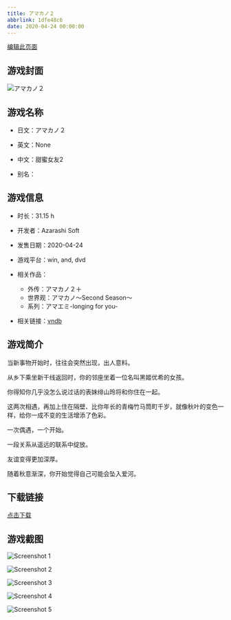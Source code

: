 ```yaml
---
title: アマカノ２
abbrlink: 1dfe48c6
date: 2020-04-24 00:00:00
---
```

[编辑此页面](https://github.com/ACG-3/ADV3-source/blob/main/source/_posts/games/%E3%82%A2%E3%83%9E%E3%82%AB%E3%83%8E%EF%BC%92.md)

## 游戏封面

![アマカノ２](https%3A//pan.timero.xyz/onedrive/img_lib_001/%E3%82%A2%E3%83%9E%E3%82%AB%E3%83%8E%EF%BC%92_cover.avif)


## 游戏名称

- 日文：アマカノ２
- 英文：None
- 中文：甜蜜女友2

- 别名：


## 游戏信息

- 时长：31.15 h
- 开发者：Azarashi Soft
- 发售日期：2020-04-24
- 游戏平台：win, and, dvd
- 相关作品：
   - 外传：アマカノ２＋
   - 世界观：アマカノ～Second Season～
   - 系列：アマエミ-longing for you-

- 相关链接：[vndb](https://vndb.org/v26307)


## 游戏简介

当新事物开始时，往往会突然出现，出人意料。

从乡下乘坐新干线返回时，你的邻座坐着一位名叫黑姬优希的女孩。

你得知你几乎没怎么说过话的表妹绯山玲将和你住在一起。

这两次相遇，再加上住在隔壁、比你年长的青梅竹马筒町千岁，就像秋叶的变色一样，给你一成不变的生活增添了色彩。

一次偶遇，一个开始。

一段关系从遥远的联系中绽放。

友谊变得更加深厚。

随着秋意渐深，你开始觉得自己可能会坠入爱河。




## 下载链接

[点击下载](https://pan.timero.xyz/onedrive/adv_lib_001/%E3%82%A2%E3%83%9E%E3%82%AB%E3%83%8E%EF%BC%92)


## 游戏截图


![Screenshot 1](https%3A//pan.timero.xyz/onedrive/img_lib_001/%E3%82%A2%E3%83%9E%E3%82%AB%E3%83%8E%EF%BC%92_Screenshot_1.avif)

![Screenshot 2](https%3A//pan.timero.xyz/onedrive/img_lib_001/%E3%82%A2%E3%83%9E%E3%82%AB%E3%83%8E%EF%BC%92_Screenshot_2.avif)

![Screenshot 3](https%3A//pan.timero.xyz/onedrive/img_lib_001/%E3%82%A2%E3%83%9E%E3%82%AB%E3%83%8E%EF%BC%92_Screenshot_3.avif)

![Screenshot 4](https%3A//pan.timero.xyz/onedrive/img_lib_001/%E3%82%A2%E3%83%9E%E3%82%AB%E3%83%8E%EF%BC%92_Screenshot_4.avif)

![Screenshot 5](https%3A//pan.timero.xyz/onedrive/img_lib_001/%E3%82%A2%E3%83%9E%E3%82%AB%E3%83%8E%EF%BC%92_Screenshot_5.avif)

